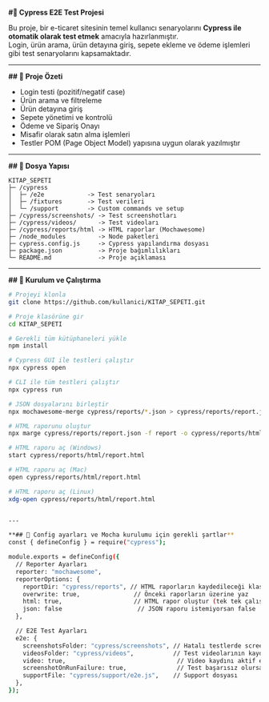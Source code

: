 **#🔵 Cypress E2E Test Projesi**

Bu proje, bir e-ticaret sitesinin temel kullanıcı senaryolarını **Cypress ile otomatik olarak test etmek** amacıyla hazırlanmıştır.  
Login, ürün arama, ürün detayına giriş, sepete ekleme ve ödeme işlemleri gibi test senaryolarını kapsamaktadır.

---

**## 📝 Proje Özeti**

- Login testi (pozitif/negatif case)  
- Ürün arama ve filtreleme  
- Ürün detayına giriş  
- Sepete yönetimi ve kontrolü  
- Ödeme ve Sipariş Onayı  
- Misafir olarak satın alma işlemleri  
- Testler POM (Page Object Model) yapısına uygun olarak yazılmıştır  

---

**## 📂 Dosya Yapısı**

```
KITAP_SEPETI
├─ /cypress
│  ├─ /e2e            -> Test senaryoları
│  ├─ /fixtures       -> Test verileri
│  └─ /support        -> Custom commands ve setup
├─ /cypress/screenshots/ -> Test screenshotları
├─ /cypress/videos/      -> Test videoları
├─ /cypress/reports/html -> HTML raporlar (Mochawesome)
├─ /node_modules         -> Node paketleri
├─ cypress.config.js     -> Cypress yapılandırma dosyası
├─ package.json          -> Proje bağımlılıkları
└─ README.md             -> Proje açıklaması
```

---


**## 📂 Kurulum ve Çalıştırma**

```bash
# Projeyi klonla
git clone https://github.com/kullanici/KITAP_SEPETI.git

# Proje klasörüne gir
cd KITAP_SEPETI

# Gerekli tüm kütüphaneleri yükle
npm install

# Cypress GUI ile testleri çalıştır
npx cypress open

# CLI ile tüm testleri çalıştır
npx cypress run

# JSON dosyalarını birleştir
npx mochawesome-merge cypress/reports/*.json > cypress/reports/report.json

# HTML raporunu oluştur
npx marge cypress/reports/report.json -f report -o cypress/reports/html

# HTML raporu aç (Windows)
start cypress/reports/html/report.html

# HTML raporu aç (Mac)
open cypress/reports/html/report.html

# HTML raporu aç (Linux)
xdg-open cypress/reports/html/report.html


---

**## 📂 Config ayarları ve Mocha kurulumu için gerekli şartlar**
const { defineConfig } = require("cypress");

module.exports = defineConfig({
  // Reporter Ayarları
  reporter: "mochawesome",
  reporterOptions: {
    reportDir: "cypress/reports", // HTML raporların kaydedileceği klasör
    overwrite: true,               // Önceki raporların üzerine yaz
    html: true,                    // HTML rapor oluştur (tek tek çalıştırma gerekir)
    json: false                     // JSON raporu istemiyorsan false
  },

  // E2E Test Ayarları
  e2e: {
    screenshotsFolder: "cypress/screenshots", // Hatalı testlerde screenshot klasörü
    videosFolder: "cypress/videos",           // Test videolarının kaydedileceği klasör
    video: true,                               // Video kaydını aktif et
    screenshotOnRunFailure: true,              // Test başarısız olursa otomatik screenshot al
    supportFile: "cypress/support/e2e.js",    // Support dosyası
  },
});

